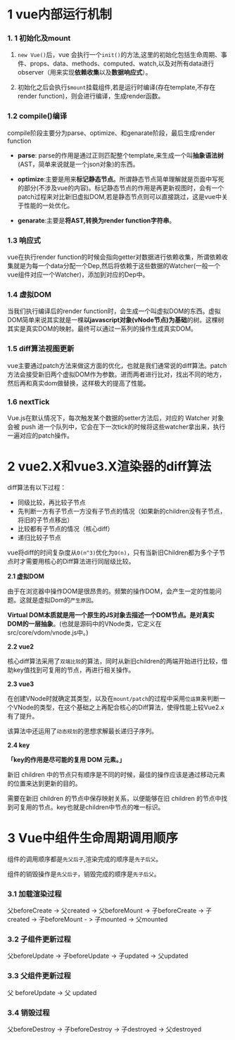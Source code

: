 # 1 vue内部运行机制

### 1. 1 初始化及mount

1. `new Vue()`后，vue 会执行一个`init()`的方法,这里的初始化包括生命周期、事件、props、data、methods、computed、watch,以及对所有data进行observer（用来实现**依赖收集**以及**数据响应式**）。

2. 初始化之后会执行`$mount`挂载组件,若是运行时编译(存在template,不存在render function)，则会进行编译，生成render函数。

### 1.2  compile()编译

compile阶段主要分为parse、optimize、和genarate阶段，最后生成render function

- **parse**: parse的作用是通过正则匹配整个template,来生成一个叫**抽象语法树**(AST，简单来说就是一个json对象)的东西。

- **optimize**:主要是用来**标记静态节点**。所谓静态节点简单理解就是页面中写死的部分(不涉及vue的内容)。标记静态节点的作用是再更新视图时，会有一个patch过程来对比新旧虚拟DOM,若是静态节点则可以直接跳过，这是vue中关于性能的一处优化。

- **genarate**:主要是**将AST,转换为render function字符串**。

### 1.3 响应式

vue在执行render function的时候会指向getter对数据进行依赖收集，所谓依赖收集就是为每一个data分配一个Dep,然后将依赖于这些数据的Watcher(一般一个vue组件对应一个Watcher)，添加到对应的Dep中。

### 1.4 虚拟DOM

当我们执行编译后的render function时，会生成一个叫虚拟DOM的东西。虚拟DOM简单来说其实就是一棵**以javascript对象(vNode节点)为基础**的树。这棵树其实是真实DOM的映射。最终可以通过一系列的操作生成真实DOM。

### 1.5 diff算法视图更新

vue主要通过patch方法来做这方面的优化，也就是我们通常说的diff算法。patch方法会接受新旧两个虚拟DOM作为参数。进而两者进行比对，找出不同的地方，然后再和真实dom做替换，这样极大的提高了性能。

### 1.6 nextTick

Vue.js在默认情况下，每次触发某个数据的setter方法后，对应的 Watcher 对象会被 push 进一个队列中，它会在下一次tick的时候将这些watcher拿出来，执行一遍对应的patch操作。



# 2 vue2.X和vue3.X渲染器的diff算法

diff算法有以下过程：

- 同级比较，再比较子节点
- 先判断一方有子节点一方没有子节点的情况（如果新的children没有子节点，将旧的子节点移出）
- 比较都有子节点的情况（核心diff）
- 递归比较子节点

vue将diff的时间复杂度从`O(n^3)`优化为`O(n)`，只有当新旧Children都为多个子节点时才需要用核心的Diff算法进行同层级比较。

**2.1 虚拟DOM**

由于在浏览器中操作DOM是很昂贵的。频繁的操作DOM，会产生一定的性能问题。这就是虚拟Dom的`产生原因`。

**Virtual DOM本质就是用一个原生的JS对象去描述一个DOM节点。是对真实DOM的一层抽象**。(也就是源码中的VNode类，它定义在src/core/vdom/vnode.js中。)

**2.2 vue2**

核心diff算法采用了`双端比较`的算法，同时从新旧children的两端开始进行比较，借助key值找到可复用的节点，再进行相关操作。

**2.3 vue3**

在创建VNode时就确定其类型，以及在`mount/patch`的过程中采用`位运算`来判断一个VNode的类型，在这个基础之上再配合核心的Diff算法，使得性能上较Vue2.x有了提升。

该算法中还运用了`动态规划`的思想求解最长递归子序列。

**2.4 key**

**「key的作用是尽可能的复用 DOM 元素。」**

新旧 children 中的节点只有顺序是不同的时候，最佳的操作应该是通过移动元素的位置来达到更新的目的。

需要在新旧 children 的节点中保存映射关系，以便能够在旧 children 的节点中找到可复用的节点。key也就是children中节点的唯一标识。



# 3 Vue中组件生命周期调用顺序

组件的调用顺序都是`先父后子`,渲染完成的顺序是`先子后父`。

组件的销毁操作是`先父后子`，销毁完成的顺序是`先子后父`。

### 3.1 加载渲染过程

父beforeCreate -> 父created -> 父beforeMount -> 子beforeCreate -> 子created -> 子beforeMount - > 子mounted -> 父mounted

### 3.2 子组件更新过程

父beforeUpdate -> 子beforeUpdate -> 子updated -> 父updated

### 3.3 父组件更新过程

父 beforeUpdate -> 父 updated

### 3.4 销毁过程

父beforeDestroy -> 子beforeDestroy -> 子destroyed -> 父destroyed